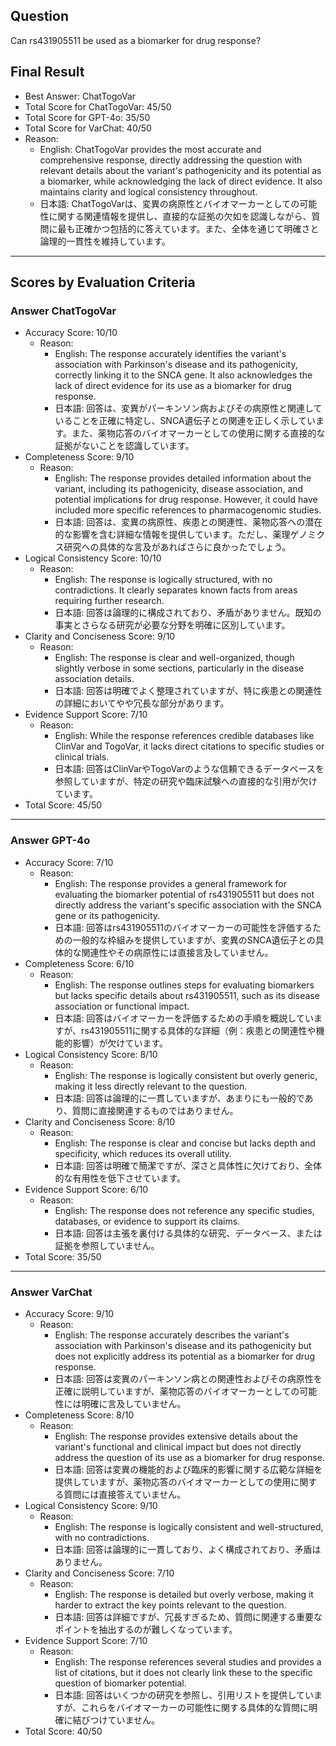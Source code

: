 ## Question

Can rs431905511 be used as a biomarker for drug response?

## Final Result

- Best Answer: ChatTogoVar
- Total Score for ChatTogoVar: 45/50
- Total Score for GPT-4o: 35/50
- Total Score for VarChat: 40/50
- Reason:
  - English: ChatTogoVar provides the most accurate and comprehensive response, directly addressing the question with relevant details about the variant's pathogenicity and its potential as a biomarker, while acknowledging the lack of direct evidence. It also maintains clarity and logical consistency throughout.
  - 日本語: ChatTogoVarは、変異の病原性とバイオマーカーとしての可能性に関する関連情報を提供し、直接的な証拠の欠如を認識しながら、質問に最も正確かつ包括的に答えています。また、全体を通じて明確さと論理的一貫性を維持しています。

---

## Scores by Evaluation Criteria

### Answer ChatTogoVar
- Accuracy Score: 10/10
  - Reason: 
    - English: The response accurately identifies the variant's association with Parkinson's disease and its pathogenicity, correctly linking it to the SNCA gene. It also acknowledges the lack of direct evidence for its use as a biomarker for drug response.
    - 日本語: 回答は、変異がパーキンソン病およびその病原性と関連していることを正確に特定し、SNCA遺伝子との関連を正しく示しています。また、薬物応答のバイオマーカーとしての使用に関する直接的な証拠がないことを認識しています。
- Completeness Score: 9/10
  - Reason: 
    - English: The response provides detailed information about the variant, including its pathogenicity, disease association, and potential implications for drug response. However, it could have included more specific references to pharmacogenomic studies.
    - 日本語: 回答は、変異の病原性、疾患との関連性、薬物応答への潜在的な影響を含む詳細な情報を提供しています。ただし、薬理ゲノミクス研究への具体的な言及があればさらに良かったでしょう。
- Logical Consistency Score: 10/10
  - Reason: 
    - English: The response is logically structured, with no contradictions. It clearly separates known facts from areas requiring further research.
    - 日本語: 回答は論理的に構成されており、矛盾がありません。既知の事実とさらなる研究が必要な分野を明確に区別しています。
- Clarity and Conciseness Score: 9/10
  - Reason: 
    - English: The response is clear and well-organized, though slightly verbose in some sections, particularly in the disease association details.
    - 日本語: 回答は明確でよく整理されていますが、特に疾患との関連性の詳細においてやや冗長な部分があります。
- Evidence Support Score: 7/10
  - Reason: 
    - English: While the response references credible databases like ClinVar and TogoVar, it lacks direct citations to specific studies or clinical trials.
    - 日本語: 回答はClinVarやTogoVarのような信頼できるデータベースを参照していますが、特定の研究や臨床試験への直接的な引用が欠けています。
- Total Score: 45/50

---

### Answer GPT-4o
- Accuracy Score: 7/10
  - Reason: 
    - English: The response provides a general framework for evaluating the biomarker potential of rs431905511 but does not directly address the variant's specific association with the SNCA gene or its pathogenicity.
    - 日本語: 回答はrs431905511のバイオマーカーの可能性を評価するための一般的な枠組みを提供していますが、変異のSNCA遺伝子との具体的な関連性やその病原性には直接言及していません。
- Completeness Score: 6/10
  - Reason: 
    - English: The response outlines steps for evaluating biomarkers but lacks specific details about rs431905511, such as its disease association or functional impact.
    - 日本語: 回答はバイオマーカーを評価するための手順を概説していますが、rs431905511に関する具体的な詳細（例：疾患との関連性や機能的影響）が欠けています。
- Logical Consistency Score: 8/10
  - Reason: 
    - English: The response is logically consistent but overly generic, making it less directly relevant to the question.
    - 日本語: 回答は論理的に一貫していますが、あまりにも一般的であり、質問に直接関連するものではありません。
- Clarity and Conciseness Score: 8/10
  - Reason: 
    - English: The response is clear and concise but lacks depth and specificity, which reduces its overall utility.
    - 日本語: 回答は明確で簡潔ですが、深さと具体性に欠けており、全体的な有用性を低下させています。
- Evidence Support Score: 6/10
  - Reason: 
    - English: The response does not reference any specific studies, databases, or evidence to support its claims.
    - 日本語: 回答は主張を裏付ける具体的な研究、データベース、または証拠を参照していません。
- Total Score: 35/50

---

### Answer VarChat
- Accuracy Score: 9/10
  - Reason: 
    - English: The response accurately describes the variant's association with Parkinson's disease and its pathogenicity but does not explicitly address its potential as a biomarker for drug response.
    - 日本語: 回答は変異のパーキンソン病との関連性およびその病原性を正確に説明していますが、薬物応答のバイオマーカーとしての可能性には明確に言及していません。
- Completeness Score: 8/10
  - Reason: 
    - English: The response provides extensive details about the variant's functional and clinical impact but does not directly address the question of its use as a biomarker for drug response.
    - 日本語: 回答は変異の機能的および臨床的影響に関する広範な詳細を提供していますが、薬物応答のバイオマーカーとしての使用に関する質問には直接答えていません。
- Logical Consistency Score: 9/10
  - Reason: 
    - English: The response is logically consistent and well-structured, with no contradictions.
    - 日本語: 回答は論理的に一貫しており、よく構成されており、矛盾はありません。
- Clarity and Conciseness Score: 7/10
  - Reason: 
    - English: The response is detailed but overly verbose, making it harder to extract the key points relevant to the question.
    - 日本語: 回答は詳細ですが、冗長すぎるため、質問に関連する重要なポイントを抽出するのが難しくなっています。
- Evidence Support Score: 7/10
  - Reason: 
    - English: The response references several studies and provides a list of citations, but it does not clearly link these to the specific question of biomarker potential.
    - 日本語: 回答はいくつかの研究を参照し、引用リストを提供していますが、これらをバイオマーカーの可能性に関する具体的な質問に明確に結びつけていません。
- Total Score: 40/50